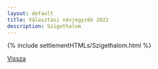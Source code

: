 ```yaml
---
layout: default
title: Választási névjegyzék 2022
description: Szigethalom
---
```


{% include settlementHTMLs/Szigethalom.html %}

[Vissza](./)